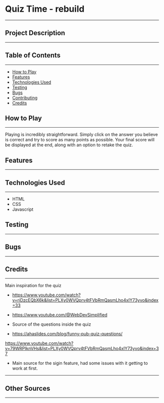 # Quiz Time - rebuild
---

## Project Description
---

## Table of Contents
---
- [How to Play](#how-to-play)
- [Features](#features)
- [Technologies Used](#technologies-used)
- [Testing](#testing)
- [Bugs](#bugs)
- [Contributing](#contributing)
- [Credits](#credits)





## How to Play
---
Playing is incredibly straightforward. Simply click on the answer you believe is correct and try to score as many points as possible. 
Your final score will be displayed at the end, along with an option to retake the quiz.

## Features 
---


## Technologies Used
---
- HTML
- CSS
- Javascript

## Testing 
---


## Bugs 
---


## Credits 
---

Main inspiration for the quiz 
- https://www.youtube.com/watch?v=riDzcEQbX6k&list=PLXy0WVQprv4tFVbRmQasmLho4xIY73yvo&index=33
- https://www.youtube.com/@WebDevSimplified


- Source of the questions inside the quiz 
- https://ahaslides.com/blog/funny-pub-quiz-questions/ 

https://www.youtube.com/watch?v=79WRPIknVHs&list=PLXy0WVQprv4tFVbRmQasmLho4xIY73yvo&index=37
- Main source for the sigin feature, had some issues with it getting to work at first.

---

## Other Sources 
---